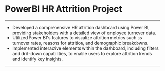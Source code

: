 # PowerBI HR Attrition Project  
---
- Developed a comprehensive HR attrition dashboard using Power BI, providing stakeholders with a detailed view of employee turnover data.
- Utilized Power BI's features to visualize attrition metrics such as turnover rates, reasons for attrition, and demographic breakdowns.
- Implemented interactive elements within the dashboard, including filters and drill-down capabilities, to enable users to explore attrition trends and identify key insights.
---
